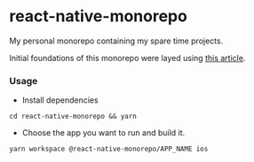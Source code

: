 # react-native-monorepo

My personal monorepo containing my spare time projects.

Initial foundations of this monorepo were layed using [this article](https://nickhfarrelly.medium.com/react-react-native-monorepo-with-yarn-workspaces-tutorial-a55e7f4d2d86).

### Usage

- Install dependencies

```
cd react-native-monorepo && yarn
```

- Choose the app you want to run and build it.

```
yarn workspace @react-native-monorepo/APP_NAME ios
```
